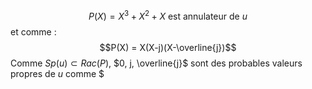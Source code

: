 $$P(X) = X^{3}+ X^{2} + X \text{ est annulateur de }u$$
et comme : 
$$P(X) = X(X-j)(X-\overline{j})$$
Comme $Sp(u) \subset Rac(P)$, $0, j, \overline{j}$ sont des probables valeurs propres de $u$
comme $